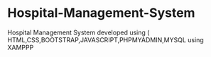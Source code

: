 # Hospital-Management-System
Hospital Management System developed using ( HTML,CSS,BOOTSTRAP,JAVASCRIPT,PHPMYADMIN,MYSQL using XAMPPP
